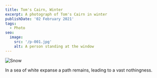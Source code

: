 ```yaml
---
title: Tom's Cairn, Winter
excerpt: A photograph of Tom's Cairn in winter
publishDate: '02 February 2021'
tags:
  - Photo
seo: 
  image: 
    src: '/p-001.jpg'
    alt: A person standing at the window
---
```


![Snow](/p-001.jpg) 

In a sea of white expanse a path remains, leading to a vast nothingness. 